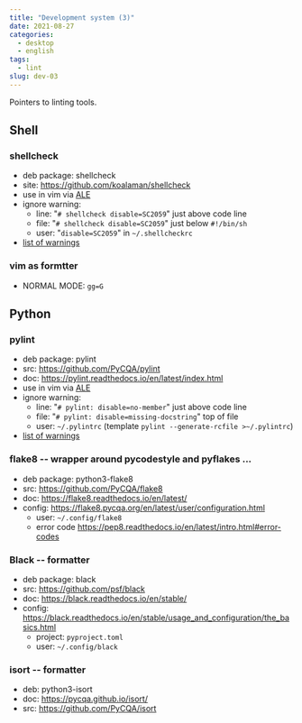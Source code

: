 ```yaml
---
title: "Development system (3)"
date: 2021-08-27
categories:
  - desktop
  - english
tags:
  - lint
slug: dev-03
---
```


Pointers to linting tools.

## Shell

### shellcheck

* deb package: shellcheck
* site: https://github.com/koalaman/shellcheck
* use in vim via [ALE](https://github.com/dense-analysis/ale)
* ignore warning:
    * line: "`# shellcheck disable=SC2059`" just above code line
    * file: "`# shellcheck disable=SC2059`" just below `#!/bin/sh`
    * user: "`disable=SC2059`" in `~/.shellcheckrc`
* [list of warnings](https://gist.github.com/eggplants/9fbe03453c3f3fd03295e88def6a1324#file-_shellcheck-md)

### vim as formtter

* NORMAL MODE: `gg=G`

## Python

### pylint

* deb package: pylint
* src: https://github.com/PyCQA/pylint
* doc: https://pylint.readthedocs.io/en/latest/index.html
* use in vim via [ALE](https://github.com/dense-analysis/ale)
* ignore warning:
    * line: "`# pylint: disable=no-member`" just above code line
    * file: "`# pylint: disable=missing-docstring`" top of file
    * user: `~/.pylintrc` (template `pylint --generate-rcfile >~/.pylintrc`)
* [list of warnings](http://pylint-messages.wikidot.com/all-codes)

### flake8 -- wrapper around pycodestyle and pyflakes ...

* deb package: python3-flake8
* src: https://github.com/PyCQA/flake8
* doc: https://flake8.readthedocs.io/en/latest/
* config: https://flake8.pycqa.org/en/latest/user/configuration.html
    * user: `~/.config/flake8`
    * error code https://pep8.readthedocs.io/en/latest/intro.html#error-codes

### Black -- formatter

* deb package: black
* src: https://github.com/psf/black
* doc: https://black.readthedocs.io/en/stable/
* config: https://black.readthedocs.io/en/stable/usage_and_configuration/the_basics.html
    * project: `pyproject.toml`
    * user: `~/.config/black`

### isort -- formatter

* deb: python3-isort
* doc: https://pycqa.github.io/isort/
* src: https://github.com/PyCQA/isort


<!-- vim: set sw=2 sts=2 ai si et tw=79 ft=markdown: -->
